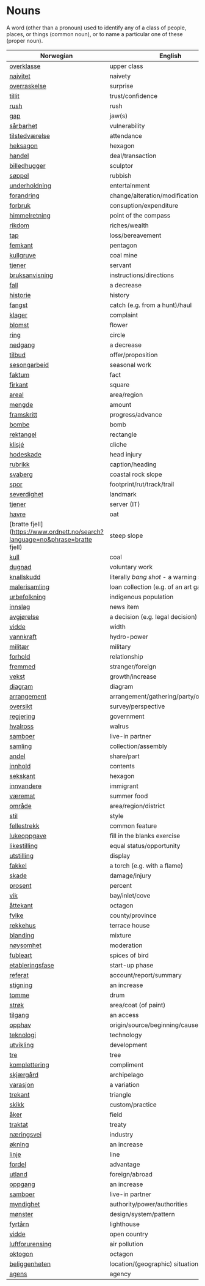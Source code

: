 # Nouns

A word (other than a pronoun) used to identify any of a class of people, places, or things (common noun), or to name a particular one of these (proper noun).

| Norwegian | English | Gender |
| --- | --- | --- |
| [overklasse](https://www.ordnett.no/search?language=no&phrase=overklasse) | upper class | m |
| [naivitet](https://www.ordnett.no/search?language=no&phrase=naivitet) | naivety | m |
| [overraskelse](https://www.ordnett.no/search?language=no&phrase=overraskelse) | surprise | m |
| [tillit](https://www.ordnett.no/search?language=no&phrase=tillit) | trust/confidence | m |
| [rush](https://www.ordnett.no/search?language=no&phrase=rush) | rush | i |
| [gap](https://www.ordnett.no/search?language=no&phrase=gap) | jaw(s) | m |
| [sårbarhet](https://www.ordnett.no/search?language=no&phrase=sårbarhet) | vulnerability | m |
| [tilstedværelse](https://www.ordnett.no/search?language=no&phrase=tilstedværelse) | attendance | i |
| [heksagon](https://www.ordnett.no/search?language=no&phrase=heksagon) | hexagon | m |
| [handel](https://www.ordnett.no/search?language=no&phrase=handel) | deal/transaction | m |
| [billedhugger](https://www.ordnett.no/search?language=no&phrase=billedhugger) | sculptor | m |
| [søppel](https://www.ordnett.no/search?language=no&phrase=søppel) | rubbish | i |
| [underholdning](https://www.ordnett.no/search?language=no&phrase=underholdning) | entertainment | m |
| [forandring](https://www.ordnett.no/search?language=no&phrase=forandring) | change/alteration/modification | m |
| [forbruk](https://www.ordnett.no/search?language=no&phrase=forbruk) | consuption/expenditure | i |
| [himmelretning](https://www.ordnett.no/search?language=no&phrase=himmelretning) | point of the compass | m |
| [rikdom](https://www.ordnett.no/search?language=no&phrase=rikdom) | riches/wealth | m |
| [tap](https://www.ordnett.no/search?language=no&phrase=tap) | loss/bereavement | i |
| [femkant](https://www.ordnett.no/search?language=no&phrase=femkant) | pentagon | m |
| [kullgruve](https://www.ordnett.no/search?language=no&phrase=kullgruve) | coal mine | m |
| [tjener](https://www.ordnett.no/search?language=no&phrase=tjener) | servant | m |
| [bruksanvisning](https://www.ordnett.no/search?language=no&phrase=bruksanvisning) | instructions/directions | m |
| [fall](https://www.ordnett.no/search?language=no&phrase=fall) | a decrease | i |
| [historie](https://www.ordnett.no/search?language=no&phrase=historie) | history | m/f |
| [fangst](https://www.ordnett.no/search?language=no&phrase=fangst) | catch (e.g. from a hunt)/haul | m |
| [klager](https://www.ordnett.no/search?language=no&phrase=klager) | complaint | m |
| [blomst](https://www.ordnett.no/search?language=no&phrase=blomst) | flower | m |
| [ring](https://www.ordnett.no/search?language=no&phrase=ring) | circle | m |
| [nedgang](https://www.ordnett.no/search?language=no&phrase=nedgang) | a decrease | m |
| [tilbud](https://www.ordnett.no/search?language=no&phrase=tilbud) | offer/proposition | i |
| [sesongarbeid](https://www.ordnett.no/search?language=no&phrase=sesongarbeid) | seasonal work | i |
| [faktum](https://www.ordnett.no/search?language=no&phrase=faktum) | fact | i |
| [firkant](https://www.ordnett.no/search?language=no&phrase=firkant) | square | m |
| [areal](https://www.ordnett.no/search?language=no&phrase=areal) | area/region | i |
| [mengde](https://www.ordnett.no/search?language=no&phrase=mengde) | amount | m |
| [framskritt](https://www.ordnett.no/search?language=no&phrase=framskritt) | progress/advance | i |
| [bombe](https://www.ordnett.no/search?language=no&phrase=bombe) | bomb | m |
| [rektangel](https://www.ordnett.no/search?language=no&phrase=rektangel) | rectangle | i |
| [klisjé](https://www.ordnett.no/search?language=no&phrase=klisjé) | cliche | m |
| [hodeskade](https://www.ordnett.no/search?language=no&phrase=hodeskade) | head injury | m |
| [rubrikk](https://www.ordnett.no/search?language=no&phrase=rubrikk) | caption/heading | m |
| [svaberg](https://www.ordnett.no/search?language=no&phrase=svaberg) | coastal rock slope | i |
| [spor](https://www.ordnett.no/search?language=no&phrase=spor) | footprint/rut/track/trail | i |
| [severdighet](https://www.ordnett.no/search?language=no&phrase=severdighet) | landmark | m |
| [tjener](https://www.ordnett.no/search?language=no&phrase=tjener) | server (IT) | m |
| [havre](https://www.ordnett.no/search?language=no&phrase=havre) | oat | m |
| [bratte fjell](https://www.ordnett.no/search?language=no&phrase=bratte fjell) | steep slope | m |
| [kull](https://www.ordnett.no/search?language=no&phrase=kull) | coal | i |
| [dugnad](https://www.ordnett.no/search?language=no&phrase=dugnad) | voluntary work | m |
| [knallskudd](https://www.ordnett.no/search?language=no&phrase=knallskudd) | literally _bang shot_ - a warning shot gun | i |
| [malerisamling](https://www.ordnett.no/search?language=no&phrase=malerisamling) | loan collection (e.g. of an art gallery) | m |
| [urbefolkning](https://www.ordnett.no/search?language=no&phrase=urbefolkning) | indigenous population | m |
| [innslag](https://www.ordnett.no/search?language=no&phrase=innslag) | news item | i |
| [avgjørelse](https://www.ordnett.no/search?language=no&phrase=avgjørelse) | a decision (e.g. legal decision) | m |
| [vidde](https://www.ordnett.no/search?language=no&phrase=vidde) | width | m/f |
| [vannkraft](https://www.ordnett.no/search?language=no&phrase=vannkraft) | hydro-power | m |
| [militær](https://www.ordnett.no/search?language=no&phrase=militær) | military | m |
| [forhold](https://www.ordnett.no/search?language=no&phrase=forhold) | relationship | i |
| [fremmed](https://www.ordnett.no/search?language=no&phrase=fremmed) | stranger/foreign | m |
| [vekst](https://www.ordnett.no/search?language=no&phrase=vekst) | growth/increase | m |
| [diagram](https://www.ordnett.no/search?language=no&phrase=diagram) | diagram | i |
| [arrangement](https://www.ordnett.no/search?language=no&phrase=arrangement) | arrangement/gathering/party/organisation | i |
| [oversikt](https://www.ordnett.no/search?language=no&phrase=oversikt) | survey/perspective | m |
| [regjering](https://www.ordnett.no/search?language=no&phrase=regjering) | government | m |
| [hvalross](https://www.ordnett.no/search?language=no&phrase=hvalross) | walrus | m |
| [samboer](https://www.ordnett.no/search?language=no&phrase=samboer) | live-in partner | m |
| [samling](https://www.ordnett.no/search?language=no&phrase=samling) | collection/assembly | m |
| [andel](https://www.ordnett.no/search?language=no&phrase=andel) | share/part | m |
| [innhold](https://www.ordnett.no/search?language=no&phrase=innhold) | contents | i |
| [sekskant](https://www.ordnett.no/search?language=no&phrase=sekskant) | hexagon | m |
| [innvandere](https://www.ordnett.no/search?language=no&phrase=innvandere) | immigrant | m |
| [væremat](https://www.ordnett.no/search?language=no&phrase=væremat) | summer food | m |
| [område](https://www.ordnett.no/search?language=no&phrase=område) | area/region/district | i |
| [stil](https://www.ordnett.no/search?language=no&phrase=stil) | style | m |
| [fellestrekk](https://www.ordnett.no/search?language=no&phrase=fellestrekk) | common feature | i |
| [lukeoppgave](https://www.ordnett.no/search?language=no&phrase=lukeoppgave) | fill in the blanks exercise | m |
| [likestilling](https://www.ordnett.no/search?language=no&phrase=likestilling) | equal status/opportunity | m |
| [utstilling](https://www.ordnett.no/search?language=no&phrase=utstilling) | display | m |
| [fakkel](https://www.ordnett.no/search?language=no&phrase=fakkel) | a torch (e.g. with a flame) | m |
| [skade](https://www.ordnett.no/search?language=no&phrase=skade) | damage/injury | m |
| [prosent](https://www.ordnett.no/search?language=no&phrase=prosent) | percent | m |
| [vik](https://www.ordnett.no/search?language=no&phrase=vik) | bay/inlet/cove | m |
| [åttekant](https://www.ordnett.no/search?language=no&phrase=åttekant) | octagon | m |
| [fylke](https://www.ordnett.no/search?language=no&phrase=fylke) | county/province | i |
| [rekkehus](https://www.ordnett.no/search?language=no&phrase=rekkehus) | terrace house | i |
| [blanding](https://www.ordnett.no/search?language=no&phrase=blanding) | mixture | m |
| [nøysomhet](https://www.ordnett.no/search?language=no&phrase=nøysomhet) | moderation | m |
| [fubleart](https://www.ordnett.no/search?language=no&phrase=fubleart) | spices of bird | m/f |
| [etableringsfase](https://www.ordnett.no/search?language=no&phrase=etableringsfase) | start-up phase | m |
| [referat](https://www.ordnett.no/search?language=no&phrase=referat) | account/report/summary | i |
| [stigning](https://www.ordnett.no/search?language=no&phrase=stigning) | an increase | m |
| [tomme](https://www.ordnett.no/search?language=no&phrase=tomme) | drum | m |
| [strøk](https://www.ordnett.no/search?language=no&phrase=strøk) | area/coat (of paint) | i |
| [tilgang](https://www.ordnett.no/search?language=no&phrase=tilgang) | an access | i |
| [opphav](https://www.ordnett.no/search?language=no&phrase=opphav) | origin/source/beginning/cause | i |
| [teknologi](https://www.ordnett.no/search?language=no&phrase=teknologi) | technology | m |
| [utvikling](https://www.ordnett.no/search?language=no&phrase=utvikling) | development | m |
| [tre](https://www.ordnett.no/search?language=no&phrase=tre) | tree | i |
| [komplettering](https://www.ordnett.no/search?language=no&phrase=komplettering) | compliment | m |
| [skjærgård](https://www.ordnett.no/search?language=no&phrase=skjærgård) | archipelago | m |
| [varasjon](https://www.ordnett.no/search?language=no&phrase=varasjon) | a variation | m |
| [trekant](https://www.ordnett.no/search?language=no&phrase=trekant) | triangle | m |
| [skikk](https://www.ordnett.no/search?language=no&phrase=skikk) | custom/practice | m |
| [åker](https://www.ordnett.no/search?language=no&phrase=åker) | field | m |
| [traktat](https://www.ordnett.no/search?language=no&phrase=traktat) | treaty | m |
| [næringsvei](https://www.ordnett.no/search?language=no&phrase=næringsvei) | industry | m |
| [økning](https://www.ordnett.no/search?language=no&phrase=økning) | an increase | m |
| [linje](https://www.ordnett.no/search?language=no&phrase=linje) | line | m |
| [fordel](https://www.ordnett.no/search?language=no&phrase=fordel) | advantage | m |
| [utland](https://www.ordnett.no/search?language=no&phrase=utland) | foreign/abroad | m |
| [oppgang](https://www.ordnett.no/search?language=no&phrase=oppgang) | an increase | m |
| [samboer](https://www.ordnett.no/search?language=no&phrase=samboer) | live-in partner | m |
| [myndighet](https://www.ordnett.no/search?language=no&phrase=myndighet) | authority/power/authorities | m |
| [mønster](https://www.ordnett.no/search?language=no&phrase=mønster) | design/system/pattern | i |
| [fyrtårn](https://www.ordnett.no/search?language=no&phrase=fyrtårn) | lighthouse | i |
| [vidde](https://www.ordnett.no/search?language=no&phrase=vidde) | open country | m |
| [luftforurensing](https://www.ordnett.no/search?language=no&phrase=luftforurensing) | air pollution | m |
| [oktogon](https://www.ordnett.no/search?language=no&phrase=oktogon) | octagon | m |
| [beliggenheten](https://www.ordnett.no/search?language=no&phrase=beliggenheten) | location/(geographic) situation | m/f |
| [agens](https://www.ordnett.no/search?language=no&phrase=agens) | agency | m |

